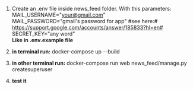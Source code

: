 1. Create an .env file inside news_feed folder. With this parameters: \
MAIL_USERNAME="your@gmail.com" \
MAIL_PASSWORD="gmail's password for app" #see here:# https://support.google.com/accounts/answer/185833?hl=en# \
SECRET_KEY="any word" \
**Like in .env.example file**

2. **in terminal run:** docker-compose up --build
3. **in other terminal run:** docker-compose run web news_feed/manage.py createsuperuser
4. **test it**

